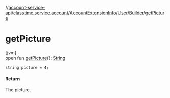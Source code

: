 //[account-service-api](../../../../../index.md)/[classtime.service.account](../../../index.md)/[AccountExtensionInfo](../../index.md)/[User](../index.md)/[Builder](index.md)/[getPicture](get-picture.md)

# getPicture

[jvm]\
open fun [getPicture](get-picture.md)(): [String](https://docs.oracle.com/javase/8/docs/api/java/lang/String.html)

`string picture = 4;`

#### Return

The picture.
